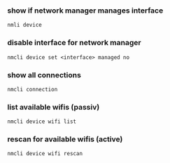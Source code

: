 ### show if network manager manages interface
```
nmli device
```

### disable interface for network manager
```
nmcli device set <interface> managed no
```

### show all connections
```
nmcli connection
```

### list available wifis (passiv)
```
nmcli device wifi list
```

### rescan for available wifis (active)
```
nmcli device wifi rescan
```

